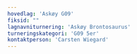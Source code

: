 ```yaml
---
hovedlag: 'Askøy G09'
fiksid: ""
lagnavniturnering: 'Askøy Brontosaurus'
turneringskategori: 'G09 5er'
kontaktperson: 'Carsten Wiegard'
---
```

